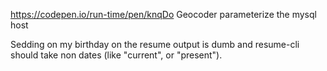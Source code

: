 https://codepen.io/run-time/pen/knqDo
Geocoder
parameterize the mysql host

Sedding on my birthday on the resume output is dumb and resume-cli
should take non dates (like "current", or "present").
